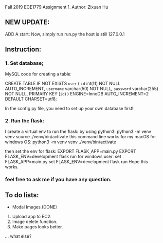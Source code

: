 Fall 2019
ECE1779
Assignment 1.
Author: Zixuan Hu

## NEW UPDATE:
ADD A start:
Now, simply run run.py
the host is still 127.0.0.1

## Instruction:
### 1. Set database;

MySQL code for creating a table:

  CREATE TABLE IF NOT EXISTS `user` (
	`id` int(11) NOT NULL AUTO_INCREMENT,
  	`username` varchar(50) NOT NULL,
  	`password` varchar(255) NOT NULL,
    PRIMARY KEY (`id`)
) ENGINE=InnoDB AUTO_INCREMENT=2 DEFAULT CHARSET=utf8;

In the config.py file, you need to set up your own database first!

### 2. Run the flask:
  I create a virtual env to run the flask:
    by using python3: 
       python3 -m venv venv
       source ./venv/bin/activate
    this command line works for my macOS
    for windows OS:
      python3 -m venv venv
      ./venv/bin/activate
  
  then set the env for flask:
    EXPORT FLASK_APP=main.py
    EXPORT FLASK_ENV=development
    flask run
  for windows user:
    set FLASK_APP=main.py
    set FLASK_ENV=development
    flask run
  Hope this works.
  
### feel free to ask me if you have any question.


## To do lists:
- Modal Images.(DONE)
1. Upload app to EC2.
2. Image delete function.
3. Make pages looks better.

... what else?
